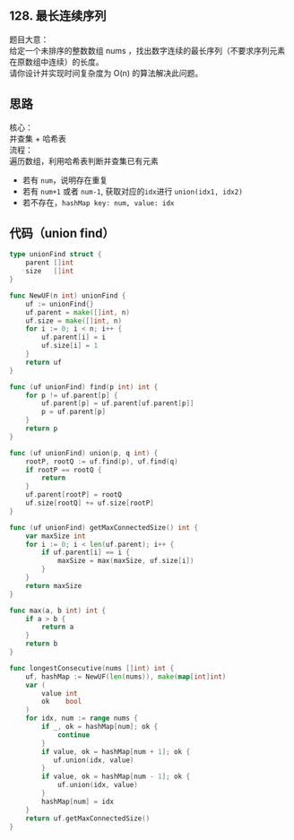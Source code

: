 ## 128. 最长连续序列
题目大意：  
给定一个未排序的整数数组 nums ，找出数字连续的最长序列（不要求序列元素在原数组中连续）的长度。   
请你设计并实现时间复杂度为 O(n) 的算法解决此问题。   

## 思路
核心：   
并查集 + 哈希表   
流程：   
遍历数组，利用哈希表判断并查集已有元素   
- 若有 `num`，说明存在重复
- 若有 `num+1` 或者 `num-1`, 获取对应的`idx`进行 `union(idx1, idx2)`
- 若不存在，`hashMap key: num, value: idx`

## 代码（union find）
```go
type unionFind struct {
    parent []int
    size   []int
}

func NewUF(n int) unionFind {
    uf := unionFind{}
    uf.parent = make([]int, n)
    uf.size = make([]int, n)
    for i := 0; i < n; i++ {
        uf.parent[i] = i
        uf.size[i] = 1
    }
    return uf
}

func (uf unionFind) find(p int) int {
    for p != uf.parent[p] {
        uf.parent[p] = uf.parent[uf.parent[p]]
        p = uf.parent[p]
    }
    return p
}

func (uf unionFind) union(p, q int) {
    rootP, rootQ := uf.find(p), uf.find(q)
    if rootP == rootQ {
        return
    }
    uf.parent[rootP] = rootQ
    uf.size[rootQ] += uf.size[rootP]
}

func (uf unionFind) getMaxConnectedSize() int {
    var maxSize int
    for i := 0; i < len(uf.parent); i++ {
        if uf.parent[i] == i {
            maxSize = max(maxSize, uf.size[i]) 
        }
    }
    return maxSize
}

func max(a, b int) int {
    if a > b {
        return a
    }
    return b
}

func longestConsecutive(nums []int) int {
    uf, hashMap := NewUF(len(nums)), make(map[int]int)
    var (
        value int
        ok    bool
    )
    for idx, num := range nums {
        if _, ok = hashMap[num]; ok {
            continue
        }
        if value, ok = hashMap[num + 1]; ok {
           uf.union(idx, value)
        }
        if value, ok = hashMap[num - 1]; ok {
            uf.union(idx, value)
        }
        hashMap[num] = idx
    }
    return uf.getMaxConnectedSize()
}
```
